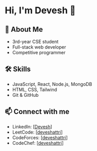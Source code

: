 # Hi, I'm Devesh 👋

## 🚀 About Me
- 3rd-year CSE student
- Full-stack web developer
- Competitive programmer

## 🛠 Skills
- JavaScript, React, Node.js, MongoDB
- HTML, CSS, Tailwind
- Git & GitHub

## 📫 Connect with me
- LinkedIn: [[Devesh](https://www.linkedin.com/in/devesh-a0b987256/)]
- LeetCode: [[deveshattri](https://leetcode.com/u/deveshattri/)]
- CodeForces: [[deveshattri](https://codeforces.com/profile/deveshattri)]
- CodeChef: [[deveshattri](https://www.codechef.com/users/attridevesh)]
